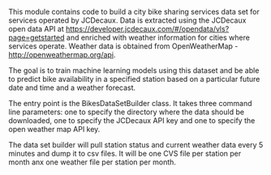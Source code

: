 This module contains code to build a city bike sharing services data set for services operated by JCDecaux. Data is extracted using 
the JCDecaux open data API at https://developer.jcdecaux.com/#/opendata/vls?page=getstarted and enriched with weather information 
for cities where services operate. Weather data is obtained from OpenWeatherMap - http://openweathermap.org/api.

The goal is to train machine learning models using this dataset and be able to predict bike availability in a specified station based 
on a particular future date and time and a weather forecast.

The entry point is the BikesDataSetBuilder class. It takes three command line parameters: one to specify the directory where the 
data should be downloaded, one to specify the JCDecaux API key and one to specify the open weather map API key.

The data set builder will pull station status and current weather data every 5 minutes and dump it to csv files. It will be one 
CVS file per station per month anx one weather file per station per month.
